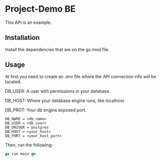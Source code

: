 # Project-Demo BE

This API is an example.

## Installation

Install the dependencies that are on the go.mod file.

## Usage

At first you need to create an .env file where the API connection info will be located.

DB_USER: A user with permissions in your database.

DB_HOST: Where your database engine runs, like localhost.

DB_PROT: Your db engine exposed port.



```.env
DB_NAME = <db_name>
DB_USER = <db_user>
DB_DRIVER = postgres
DB_HOST = <your_host>
DB_PORT = <your_host_port>
```

Then, run the following:

```go
go run main.go
```